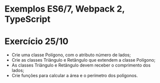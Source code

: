 # Exemplos ES6/7, Webpack 2, TypeScript

# Exercício 25/10
* Crie uma classe Polígono, com o atributo número de lados;
* Crie as classes Triângulo e Retângulo que extendem a classe Polígono;
* As classes Triângulo e Retângulo devem receber o comprimento dos lados;
* Crie funções para calcular a área e o perímetro dos polígonos.
